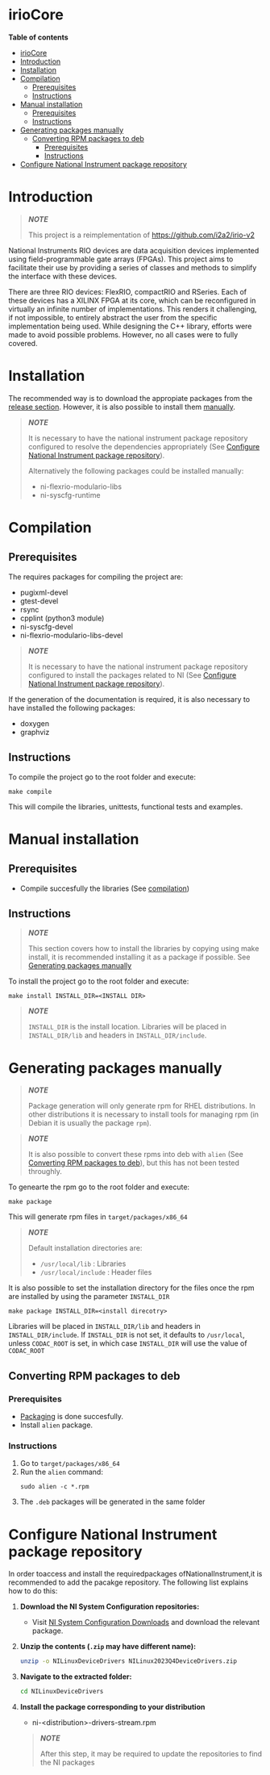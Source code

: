 # irioCore

**Table of contents**
- [irioCore](#iriocore)
- [Introduction](#introduction)
- [Installation](#installation)
- [Compilation](#compilation)
  - [Prerequisites](#prerequisites)
  - [Instructions](#instructions)
- [Manual installation](#manual-installation)
  - [Prerequisites](#prerequisites-1)
  - [Instructions](#instructions-1)
- [Generating packages manually](#generating-packages-manually)
  - [Converting RPM packages to deb](#converting-rpm-packages-to-deb)
    - [Prerequisites](#prerequisites-2)
    - [Instructions](#instructions-2)
- [Configure National Instrument package repository](#configure-national-instrument-package-repository)


# Introduction
> **_NOTE_**<br>
> 
>This project is a reimplementation of https://github.com/i2a2/irio-v2 

National Instruments RIO devices are data acquisition devices implemented using field-programmable gate arrays (FPGAs). This project aims to facilitate their use by providing a series of classes and methods to simplify the interface with these devices.

There are three RIO devices: FlexRIO, compactRIO and RSeries. Each of these devices has a XILINX FPGA at its core, which can be reconfigured in virtually an infinite number of implementations. This renders it challenging, if not impossible, to entirely abstract the user from the specific implementation being used. While designing the C++ library, efforts were made to avoid possible problems. However, no all cases were to fully covered.





# Installation
The recommended way is to download the appropiate packages from the [release section](https://github.com/i2a2/irioCore/releases). However, it is also possible to install them [manually](#manual-installation).

> **_NOTE_**<br>
>  
> It is necessary to have the national instrument package repository configured to resolve the dependencies appropriately (See [Configure National Instrument package repository](#configure-national-instrument-package-repository)). 
>
> Alternatively the following packages could be installed manually:
> - ni-flexrio-modulario-libs
> - ni-syscfg-runtime

# Compilation
## Prerequisites
The requires packages for compiling the project are:
- pugixml-devel
- gtest-devel
- rsync
- cpplint (python3 module)
- ni-syscfg-devel 
- ni-flexrio-modulario-libs-devel

> **_NOTE_**<br> 
> 
> It is necessary to have the national instrument package repository configured to install the packages related to NI (See [Configure National Instrument package repository](#configure-national-instrument-package-repository)). 

If the generation of the documentation is required, it is also necessary to have installed the following packages:
- doxygen
- graphviz

## Instructions
To compile the project go to the root folder and execute:
```
make compile
```
This will compile the libraries, unittests, functional tests and examples.

# Manual installation
## Prerequisites
- Compile succesfully the libraries (See [compilation](#compilation))
## Instructions
> **_NOTE_**<br> 
> 
> This section covers how to install the libraries by copying using make install, it is recommended installing it as a package if possible. See [Generating packages manually](#generating-packages-manually) 

To install the project go to the root folder and execute:
```
make install INSTALL_DIR=<INSTALL DIR>
```
> **_NOTE_**<br> 
> 
> `INSTALL_DIR` is the install location. Libraries will be placed in `INSTALL_DIR/lib` and headers in `INSTALL_DIR/include`.

# Generating packages manually
> **_NOTE_**<br> 
> 
> Package generation will only generate rpm for RHEL distributions. In other distributions it is necessary to install tools for managing rpm (in Debian it is usually the package `rpm`).

> **_NOTE_**<br>
>
> It is also possible to convert these rpms into deb with `alien` (See [Converting RPM packages to deb](#converting-rpm-packages-to-deb)), but this has not been tested throughly. 

To genearte the rpm go to the root folder and execute:
```
make package
```

This will generate rpm files in `target/packages/x86_64`

> **_NOTE_**<br>
>
> Default installation directories are:
> - `/usr/local/lib` : Libraries
> - `/usr/local/include` : Header files

It is also possible to set the installation directory for the files once the rpm are installed by using the parameter `INSTALL_DIR`
```
make package INSTALL_DIR=<install direcotry>
```

Libraries will be placed in `INSTALL_DIR/lib` and headers in `INSTALL_DIR/include`.
If `INSTALL_DIR` is not set, it defaults to `/usr/local`, unless `CODAC_ROOT` is set, in which case `INSTALL_DIR` will use the value of `CODAC_ROOT`

## Converting RPM packages to deb
### Prerequisites
- [Packaging](#generating-packages-manually) is done succesfully.
- Install `alien` package.
### Instructions
1. Go to `target/packages/x86_64`
2. Run the `alien` command:
    ```
    sudo alien -c *.rpm
    ```
3. The `.deb` packages will be generated in the same folder

# Configure National Instrument package repository
In order toaccess and install the requiredpackages ofNationalInstrument,it is recommended to add the pacakge repository. The following list explains how to do this:
1. **Download the NI System Configuration repositories:**
    - Visit [NI System Configuration Downloads](https://www.ni.com/en/support/downloads/drivers/download.system-configuration.html) and download the relevant package.
2. **Unzip the contents (`.zip` may have different name):**
    ```bash
    unzip -o NILinuxDeviceDrivers NILinux2023Q4DeviceDrivers.zip
    ```

3. **Navigate to the extracted folder:**
    ```bash
    cd NILinuxDeviceDrivers
    ```

4. **Install the package corresponding to your distribution**
    - ni-\<distribution\>-drivers-stream.rpm
    > **_NOTE_**<br>
    >
    > After this step, it may be required to update the repositories to find the NI packages

